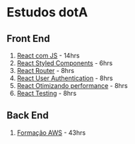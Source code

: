 # Estudos dotA

## Front End

1. [React com JS](https://cursos.alura.com.br/course/react-desenvolvendo-javascript) - 14hrs
2. [React Styled Components](https://cursos.alura.com.br/course/react-styled-components) - 6hrs
3. [React Router](https://cursos.alura.com.br/course/react-router-navegacao-spa) - 8hrs
4. [React User Authentication](https://cursos.alura.com.br/course/react-autenticando-usuarios) - 8hrs
5. [React Otimizando performance](https://cursos.alura.com.br/course/react-otimizando-performance) - 8hrs
6. [React Testing](https://cursos.alura.com.br/course/react-automatizando-testes) - 8hrs

## Back End

1. [Formação AWS](https://cursos.alura.com.br/formacao-amazon-web-services) - 43hrs
<!--stackedit_data:
eyJoaXN0b3J5IjpbMTI0ODY0Mjc0NiwxNzA2MDcxMzg0LC0yMj
Y3MTk1NTEsLTE5MTY2MzAyMjhdfQ==
-->